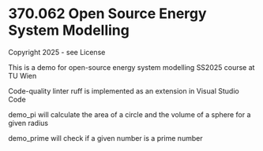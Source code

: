 # 370.062 Open Source Energy System Modelling

Copyright 2025 - see License

This is a demo for open-source energy system modelling SS2025 course at TU Wien

Code-quality linter ruff is implemented as an extension in Visual Studio Code

demo_pi will calculate the area of a circle and the volume of a sphere for a given radius

demo_prime will check if a given number is a prime number

